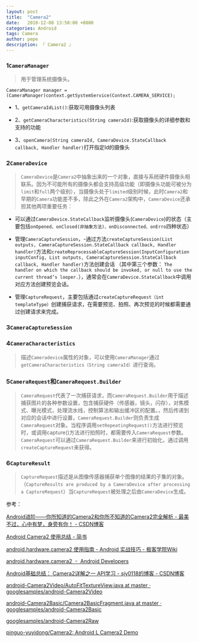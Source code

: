 ```yaml
---
layout: post
title:  "Camera2"
date:   2018-12-08 13:50:00 +0800
categories: Android
tags: Camera
author: pepe
description: 『 Camera2 』
---
```


### **1`CameraManager`**

> 用于管理系统摄像头。

`CameraManager manager = (CameraManager)context.getSystemService(Context.CAMERA_SERVICE);`

* 1、`getCameraIdList()`:获取可用摄像头列表

* 2、`getCameraCharacteristics(String cameraId)`:获取摄像头的详细参数和支持的功能

* 3、`openCamera(String cameraId, CameraDevice.StateCallback callback, Handler handler)`打开指定Id的摄像头

### **2`CameraDevice`**

> `CameraDevice`是`Camera2`中抽象出来的一个对象，直接与系统硬件摄像头相联系。因为不可能所有的摄像头都会支持高级功能（即摄像头功能可被分为`limit`和`full`两个级别），当摄像头处于`limited`级别时候，此时`Camera2`和早期的`Camera`功能差不多，除此之外在`Camera2`架构中，`CameraDevice`还承担其他两项重要任务：

* 可以通过`CameraDevice.StateCallback`监听摄像头(`CameraDevice`)的状态（主要包括`onOpened、onClosed(非抽象方法)、onDisconnected、onErro`四种状态）

* 管理`CameraCaptureSession`，-通过方法`createCaptureSession(List outputs, CameraCaptureSession.StateCallback callback, Handler handler)`方法和`createReprocessableCaptureSession(InputConfiguration inputConfig, List outputs, CameraCaptureSession.StateCallback callback, Handler handler)`方法创建会话 （其中第三个参数： `The handler on which the callback should be invoked, or null to use the current thread’s looper.`），通常会在`CameraDevice.StateCallback`中调用对应方法创建预览会话。

* 管理`CaptureRequest`，主要包括通过`createCaptureRequest（int templateType）`创建捕获请求，在需要预览、拍照、再次预览的时候都需要通过创建请求来完成。

### **3`CameraCaptureSession`**


### **4`CameraCharacteristics`**

> 描述`Cameradevice`属性的对象，可以使用`CameraManager`通过`getCameraCharacteristics（String cameraId）`进行查询。

### **5`CameraRequest`和`CameraRequest.Builder`**

> `CameraRequest`代表了一次捕获请求，而`CameraRequest.Builder`用于描述捕获图片的各种参数设置，包含捕获硬件（传感器，镜头，闪存），对焦模式、曝光模式，处理流水线，控制算法和输出缓冲区的配置。，然后传递到对应的会话中进行设置，`CameraRequest.Builder`则负责生成`CameraRequest`对象。当程序调用`setRepeatingRequest()`方法进行预览时，或调用capture()方法进行拍照时，都需要传入`CameraRequest`参数。`CameraRequest`可以通过`CameraRequest.Builder`来进行初始化，通过调用`createCaptureRequest`来获得。

### **6`CaptureResult`**

> `CaptureRequest`描述是从图像传感器捕获单个图像的结果的子集的对象。（`CaptureResults are produced by a CameraDevice after processing a CaptureRequest`）当`CaptureRequest`被处理之后由`CameraDevice`生成。



参考：

[Android进阶——你所知道的Camera2和你所不知道的Camera2完全解析 - 最美不过，心中有梦，身旁有你！ - CSDN博客](https://blog.csdn.net/CrazyMo_/article/details/78182243?locationNum=7&fps=1)

[Android Camera2 使用总结 - 简书](https://www.jianshu.com/p/73fed068a795)

[android.hardware.camera2 使用指南 - Android 实战技巧 - 极客学院Wiki](http://wiki.jikexueyuan.com/project/android-actual-combat-skills/android-hardware-camera2-operating-guide.html)

[android.hardware.camera2  -  Android Developers](https://developer.android.google.cn/reference/android/hardware/camera2/package-summary)

[Android基础总结： Camera2详解之一 API学习 - sjy0118的博客 - CSDN博客](https://blog.csdn.net/sjy0118/article/details/78748941)

[android-Camera2Video/AutoFitTextureView.java at master · googlesamples/android-Camera2Video](https://github.com/googlesamples/android-Camera2Video/blob/master/Application/src/main/java/com/example/android/camera2video/AutoFitTextureView.java)

[android-Camera2Basic/Camera2BasicFragment.java at master · googlesamples/android-Camera2Basic](https://github.com/googlesamples/android-Camera2Basic/blob/master/Application/src/main/java/com/example/android/camera2basic/Camera2BasicFragment.java)

[googlesamples/android-Camera2Raw](https://github.com/googlesamples/android-Camera2Raw)

[pinguo-yuyidong/Camera2: Android L Camera2 Demo](https://github.com/pinguo-yuyidong/Camera2)
